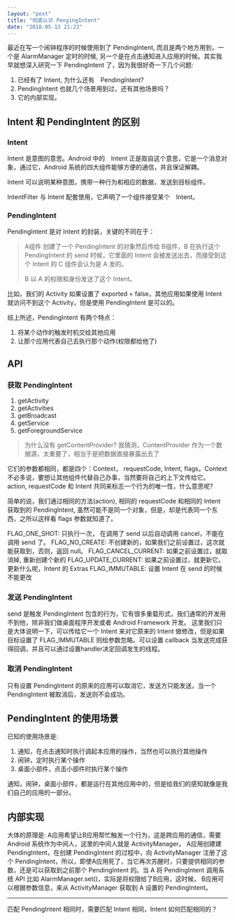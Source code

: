 ```yaml
---
layout: "post"
title: "彻底认识 PengingIntent"
date: "2018-05-13 21:22"
---
```


最近在写一个闹钟程序的时候使用到了 PendingIntent, 而且是两个地方用到，一个是 AlarmManager 定时的时候, 另一个是在点击通知进入应用的时候。其实我早就想深入研究一下 PendingIntent 了，因为我很好奇一下几个问题:

1. 已经有了 Intent, 为什么还有　PendingIntent?
2. PendingIntent 也就几个场景用到过，还有其他场景吗？
3. 它的内部实现。

## Intent 和 PendingIntent 的区别

### Intent

Intent 是意图的意思。Android 中的　Intent 正是取自这个意思，它是一个消息对象，通过它，Android 系统的四大组件能够方便的通信，并且保证解耦。

Intent 可以说明某种意图，携带一种行为和相应的数据，发送到目标组件。

IntentFilter 与 Intent 配套使用，它声明了一个组件接受某个　Intent。

### PendingIntent

PendingIntent 是对 Intent 的封装，关键的不同在于：

> A组件 创建了一个 PendingIntent 的对象然后传给 B组件，B 在执行这个 PendingIntent 的 send 时候，它里面的 Intent 会被发送出去，而接受到这个 Intent 的 C 组件会认为是 A 发的。
>
> B 以 A 的权限和身份发送了这个 Intent。

比如，我们的 Activity 如果设置了 exported = false，其他应用如果使用 Intent 就访问不到这个 Activity，但是使用 PendingIntent 是可以的。

综上所述，PendingIntent 有两个特点：
1. 将某个动作的触发时机交给其他应用
2. 让那个应用代表自己去执行那个动作(权限都给他了)

## API

### 获取 PendingIntent

  1. getActivity
  2. getActivities
  3. getBroadcast
  4. getService
  5. getForegroundService

> 为什么没有 getContentProvider?
> 我猜测，ContentProvider 作为一个数据源，太重要了，相当于是把数据直接暴露出去了

它们的参数都相同，都是四个：Context， requestCode, Intent, flags。Context 不必多说，要想让其他组件代替自己办事，当然要将自己的上下文传给它。action, requestCode 和 Intent 共同来标志一个行为的唯一性，什么意思呢?

简单的说，我们通过相同的方法(action), 相同的 requestCode 和相同的 Intent 获取到的 PendingIntent, 虽然可能不是同一个对象，但是，却是代表同一个东西，之所以这样看 flags 参数就知道了。

FLAG_ONE_SHOT: 只执行一次， 在调用了 send 以后自动调用 cancel，不能在调用 send 了。
FLAG_NO_CREATE: 不创建新的，如果我们之前设置过，这次就能获取到，否则，返回 null。
FLAG_CANCEL_CURRENT: 如果之前设置过，就取消掉, 重新创建个新的
FLAG_UPDATE_CURRENT: 如果之前设置过，就更新它。更新什么呢，Intent 的 Extras
FLAG_IMMUTABLE: 设置 Intent 在 send 的时候不能更改

### 发送 PendingIntent

send 是触发 PendingIntent 包含的行为，它有很多重载形式，我们通常的开发用不到他，除非我们做桌面程序开发或者 Android Framework 开发。
这里我们只是大体说明一下，可以传给它一个 Intent 来对它原来的 Intent 做修改，但是如果目标设置了 FLAG_IMMUTABLE 则给参数忽略。可以设置 callback 当发送完成获得回调，并且可以通过设置handler决定回调发生的线程。

### 取消 PendingIntent

只有设置 PendingIntent 的原来的应用可以取消它，发送方只能发送，当一个 PendingIntent 被取消后，发送则不会成功。

## PendingIntent 的使用场景

已知的使用场景是:

1. 通知，在点击通知时执行调起本应用的操作，当然也可以执行其他操作
2. 闹钟，定时执行某个操作
3. 桌面小部件，点击小部件时执行某个操作

通知，闹钟，桌面小部件，都是运行在其他应用中的，但是给我们的感知就像是我们自己的应用的一部分。

## 内部实现

大体的原理是: A应用希望让B应用帮忙触发一个行为，这是跨应用的通信，需要 Android 系统作为中间人，这里的中间人就是 ActivityManager。 A应用创建建 PendingIntent，在创建 PendingIntent 的过程中，向 ActivityManager 注册了这个 PendingIntent，所以，即使A应用死了，当它再次苏醒时，只要提供相同的参数，还是可以获取到之前那个 PendingIntent 的。当 A 将 PendingIntent 调用系统 API 比如 AlarmManager.set()，实际是将权限给了B应用，这时候， B应用可以根据参数信息，来从 ActivityManager 获取到 A 设置的 PendingIntent。

---
匹配 PendingIntent 相同时，需要匹配 Intent 相同，Intent 如何匹配相同的？

